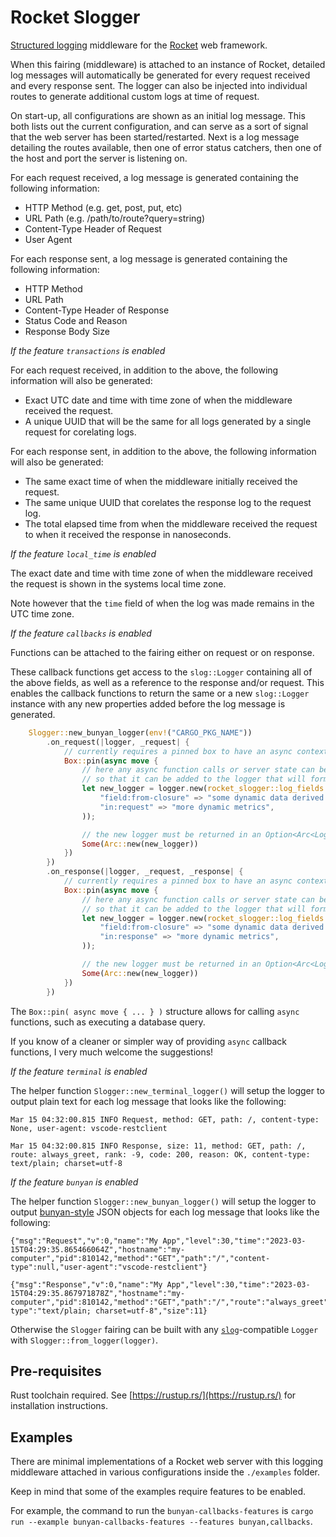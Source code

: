 # Rocket Slogger

[Structured logging](https://github.com/slog-rs/slog) middleware for the [Rocket](https://rocket.rs) web framework.

When this fairing (middleware) is attached to an instance of Rocket, detailed log messages will automatically
be generated for every request received and every response sent. The logger can also be injected into individual
routes to generate additional custom logs at time of request.

On start-up, all configurations are shown as an initial log message. This both lists out the current configuration,
and can serve as a sort of signal that the web server has been started/restarted. Next is a log message detailing
the routes available, then one of error status catchers, then one of the host and port the server is listening on.

For each request received, a log message is generated containing the following information:
- HTTP Method (e.g. get, post, put, etc)
- URL Path (e.g. /path/to/route?query=string)
- Content-Type Header of Request
- User Agent

For each response sent, a log message is generated containing the following information:
- HTTP Method
- URL Path
- Content-Type Header of Response
- Status Code and Reason
- Response Body Size

_If the feature `transactions` is enabled_

For each request received, in addition to the above, the following information will also be generated:
- Exact UTC date and time with time zone of when the middleware received the request.
- A unique UUID that will be the same for all logs generated by a single request for corelating logs.

For each response sent, in addition to the above, the following information will also be generated:
- The same exact time of when the middleware initially received the request.
- The same unique UUID that corelates the response log to the request log.
- The total elapsed time from when the middleware received the request to when it received the response in nanoseconds.

_If the feature `local_time` is enabled_

The exact date and time with time zone of when the middleware received the request is shown
in the systems local time zone.

Note however that the `time` field of when the log was made remains in the UTC time zone.

_If the feature `callbacks` is enabled_

Functions can be attached to the fairing either on request or on response.

These callback functions get access to the `slog::Logger` containing all of the above fields, as well as
a reference to the response and/or request. This enables the callback functions to return the same or
a new `slog::Logger` instance with any new properties added before the log message is generated.

```rs
    Slogger::new_bunyan_logger(env!("CARGO_PKG_NAME"))
        .on_request(|logger, _request| {
            // currently requires a pinned box to have an async context
            Box::pin(async move {
                // here any async function calls or server state can be fetched
                // so that it can be added to the logger that will form the response log
                let new_logger = logger.new(rocket_slogger::log_fields!(
                    "field:from-closure" => "some dynamic data derived at request time",
                    "in:request" => "more dynamic metrics",
                ));

                // the new logger must be returned in an Option<Arc<Logger>>
                Some(Arc::new(new_logger))
            })
        })
        .on_response(|logger, _request, _response| {
            // currently requires a pinned box to have an async context
            Box::pin(async move {
                // here any async function calls or server state can be fetched
                // so that it can be added to the logger that will form the response log
                let new_logger = logger.new(rocket_slogger::log_fields!(
                    "field:from-closure" => "some dynamic data derived at response time",
                    "in:response" => "more dynamic metrics",
                ));

                // the new logger must be returned in an Option<Arc<Logger>>
                Some(Arc::new(new_logger))
            })
        })
```

The `Box::pin( async move { ... } )` structure allows for calling `async` functions, such as executing a database query.

If you know of a cleaner or simpler way of providing `async` callback functions, I very much welcome the suggestions!

_If the feature `terminal` is enabled_

The helper function `Slogger::new_terminal_logger()` will setup the logger to output plain text for each
log message that looks like the following:

```
Mar 15 04:32:00.815 INFO Request, method: GET, path: /, content-type: None, user-agent: vscode-restclient

Mar 15 04:32:00.815 INFO Response, size: 11, method: GET, path: /, route: always_greet, rank: -9, code: 200, reason: OK, content-type: text/plain; charset=utf-8
```

_If the feature `bunyan` is enabled_

The helper function `Slogger::new_bunyan_logger()` will setup the logger to output
[bunyan-style](https://github.com/slog-rs/bunyan) JSON objects for each log message that looks like the following:

```
{"msg":"Request","v":0,"name":"My App","level":30,"time":"2023-03-15T04:29:35.865466064Z","hostname":"my-computer","pid":810142,"method":"GET","path":"/","content-type":null,"user-agent":"vscode-restclient"}

{"msg":"Response","v":0,"name":"My App","level":30,"time":"2023-03-15T04:29:35.867971878Z","hostname":"my-computer","pid":810142,"method":"GET","path":"/","route":"always_greet","rank":-9,"code":200,"reason":"OK","content-type":"text/plain; charset=utf-8","size":11}
```

Otherwise the `Slogger` fairing can be built with any [`slog`](https://github.com/slog-rs/slog)-compatible
`Logger` with `Slogger::from_logger(logger)`.

## Pre-requisites

Rust toolchain required. See [https://rustup.rs/](https://rustup.rs/) for installation instructions.

## Examples

There are minimal implementations of a Rocket web server with this logging middleware attached
in various configurations inside the `./examples` folder.

Keep in mind that some of the examples require features to be enabled.

For example, the command to run the `bunyan-callbacks-features` is
`cargo run --example bunyan-callbacks-features --features bunyan,callbacks`.
